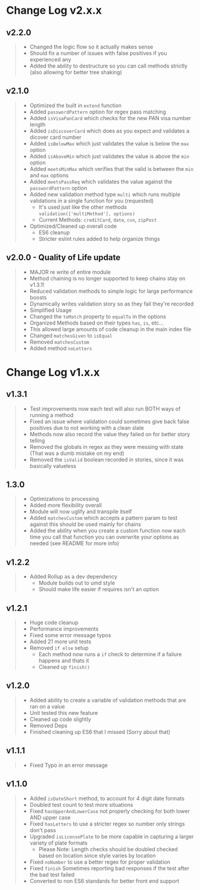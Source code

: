 # Change Log v2.x.x

## v2.2.0

> - Changed the logic flow so it actually makes sense
> - Should fix a number of issues with false positives if you experienced any
> - Added the ability to destructure so you can call methods strictly (also allowing for better tree shaking)

## v2.1.0

> - Optimized the built in `extend` function
> - Added `passwordPattern` option for regex pass matching
> - Added `isVisaPanCard` which checks for the new PAN visa number length
> - Added `isDiscoverCard` which does as you expect and validates a dicover card number
> - Added `isBelowMax` which just validates the value is below the `max` option
> - Added `isAboveMin` which just validates the value is above the `min` option
> - Added `meetsMinMax` which verifies that the valid is between the `min` and `max` options
> - Added `meetsPassReq` which validates the value against the `passwordPattern` option
> - Added new validation method type `multi` which runs multiple validations in a single function for you (requested)
>   - It's used just like the other methods `validation(['multiMethod'], options)`
>   - Current Methods: `creditCard`, `date`, `cvn`, `zipPost`
> - Optimized/Cleaned up overall code
>   - ES6 cleanup
>   - Stricter eslint rules added to help organize things

## v2.0.0 - Quality of Life update

> - MAJOR re write of entire module
> - Method chaining is no longer supported to keep chains stay on v1.3.1!
> - Reduced validation methods to simple logic for large performance boosts
> - Dynamically writes validation story so as they fail they're recorded
> - Simplified Usage
> - Changed the `toMatch` property to `equalTo` in the options
> - Organized Methods based on their types `has`, `is`, etc...
> - This allowed large amounts of code cleanup in the main index file
> - Changed `matchesGiven` to `isEqual`
> - Removed `matchesCustom`
> - Added method `noLetters`


# Change Log v1.x.x

## v1.3.1

> - Test improvements now each test will also run BOTH ways of running a method
> - Fixed an issue where validation could sometimes give back false positives due to not working with a clean slate
> - Methods now also record the value they failed on for better story telling
> - Removed the globals in regex as they were messing with state (That was a dumb mistake on my end)
> - Removed the `isValid` boolean recorded in stories, since it was basically valueless

## 1.3.0

> - Optimizations to processing
> - Added more flexibility overall
> - Module will now uglify and transpile itself
> - Added `matchesCustom` which accepts a pattern param to test against this should be used mainly for chains
> - Added the ability when you create a custom function now each time you call that function you can overwrite your options as needed (see README for more info)

## v1.2.2

> * Added Rollup as a dev dependency
>   * Module builds out to umd style
>   * Should make life easier if requires isn't an option

## v1.2.1

> * Huge code cleanup
> * Performance improvements
> * Fixed some error message typos
> * Added 21 more unit tests
> * Removed `if else` setup
>   * Each method now runs a `if` check to determine if a failure happens and thats it
>   * Cleaned up `finish()`

## v1.2.0

> - Added ability to create a variable of validation methods that are ran on a value
> - Unit tested this new feature
> - Cleaned up code slightly
> - Removed Deps
> - Finished cleaning up ES6 that I missed (Sorry about that)

## v1.1.1

> - Fixed Typo in an error message

## v1.1.0

> - Added `isDateShort` method, to account for 4 digit date formats
> - Doubled test count to test more situations
> - Fixed `hasUpperAndLowerCase` not properly checking for both lower AND upper case
> - Fixed `hasLetters` to use a stricter regex so number only strings don't pass
> - Upgraded `isLicensePlate` to be more capable in capturing a larger variety of plate formats
>   - Please Note: Length checks should be doubled checked based on location since style varies by location
> - Fixed `noNumber` to use a better regex for proper validation
> - Fixed `finish` Sometimes reporting bad responses if the test after the bad test failed
> - Converted to non ES6 standards for better front end support
